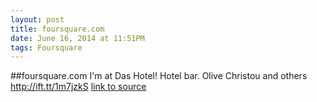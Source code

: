 ```yaml
---
layout: post
title: foursquare.com
date: June 16, 2014 at 11:51PM
tags: Foursquare
---
```

##foursquare.com
I'm at Das Hotel! Hotel bar. Olive Christou and others http://ift.tt/1m7jzkS
[link to source](http://ift.tt/1paxTsR) 
